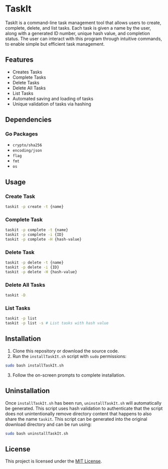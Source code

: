 # TaskIt
TaskIt is a command-line task management tool that allows users to create, complete, delete, and list tasks. Each task is given a name by the user, along with a generated ID number, unique hash value, and completion status. The user can interact with this program through intuitive commands, to enable simple but efficient task management.

## Features
- Creates Tasks
- Complete Tasks
- Delete Tasks 
- Delete All Tasks
- List Tasks
- Automated saving and loading of tasks
- Unique validation of tasks via hashing

## Dependencies
### Go Packages
- `crypto/sha256`
- `encoding/json`
- `flag`
- `fmt`
- `os`

## Usage
### Create Task
```bash
taskit -p create -t {name}
```

### Complete Task
```bash
taskit -p complete -t {name}
taskit -p complete -i {ID}
taskit -p complete -H {hash-value}
```

### Delete Task
```bash
taskit -p delete -t {name}
taskit -p delete -i {ID}
taskit -p delete -H {hash-value}
```

### Delete All Tasks
```bash
taskit -D
```

### List Tasks
```bash
taskit -p list
taskit -p list -s # List tasks with hash value
```

## Installation
1. Clone this repository or download the source code.
2. Run the `installTaskIt.sh` script with `sudo` permissions:
```bash
sudo bash installTaskIt.sh
```
3. Follow the on-screen prompts to complete installation.

## Uninstallation
Once `installTaskIt.sh` has been run, `uninstallTaskIt.sh` will automatically be generated. This script uses hash validation to authenticate that the script does not unintentionally remove directory content that happens to also share the name `taskit`. This script can be generated into the original download directory and can be run using:
```bash
sudo bash uninstallTaskIt.sh
```
## License
This project is licensed under the [MIT License](LICENSE.md).
